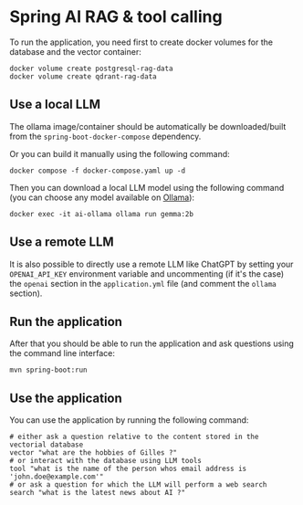 # Spring AI RAG & tool calling 

To run the application, you need first to create docker volumes for the database and the vector container:

```shell
docker volume create postgresql-rag-data
docker volume create qdrant-rag-data
```

## Use a local LLM

The ollama image/container should be automatically be downloaded/built from the `spring-boot-docker-compose` dependency.  

Or you can build it manually using the following command:

```shell
docker compose -f docker-compose.yaml up -d
```

Then you can download a local LLM model using the following command (you can choose any model available on [Ollama](https://ollama.com/models)):

```shell
docker exec -it ai-ollama ollama run gemma:2b
```

## Use a remote LLM

It is also possible to directly use a remote LLM like ChatGPT by setting your `OPENAI_API_KEY` environment variable and
uncommenting (if it's the case) the `openai` section in the `application.yml` file (and comment the `ollama` section).

## Run the application

After that you should be able to run the application and ask questions using the command line interface:

```shell
mvn spring-boot:run
```

## Use the application

You can use the application by running the following command:

```shell
# either ask a question relative to the content stored in the vectorial database
vector "what are the hobbies of Gilles ?"
# or interact with the database using LLM tools
tool "what is the name of the person whos email address is 'john.doe@example.com'"
# or ask a question for which the LLM will perform a web search
search "what is the latest news about AI ?"
```

